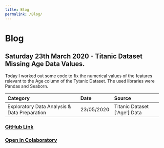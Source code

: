 ```yaml
---
title: Blog
permalink: /Blog/
---
```


# Blog
## Saturday 23th March 2020 - Titanic Dataset Missing Age Data Values.
Today I worked out some code to fix the numerical values of the features relevant to the Age column of the Tytanic Dataset. The used libraries were Pandas and Seaborn.

|                   Category                   |    Date   |            Source            |
|:---------------------------------------------|:----------|:-----------------------------|    
| Exploratory Data Analysis & Data Preparation |23/05/2020 | Titanic Dataset ['Age'] Data |   

### [GitHub Link](https://github.com/PaulB86UK/EDA_PP/blob/master/2020/May-June/EDA_Reorder.ipynb)      
### [Open in Colaboratory](https://colab.research.google.com/drive/1VPLQVgzZ0R5MsGDPvb6DODxsJIpwa9sE?usp=sharing)

